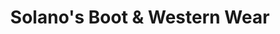 ---
title: "Solano's Boot & Western Wear"
url: /raton/solanos-boot-and-western-wear/
shop: clothes
---